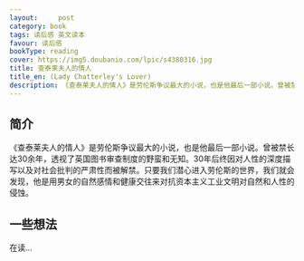 ```yaml
---
layout:     post
category: book
tags: 读后感 英文读本
favour: 读后感
bookType: reading
cover: https://img5.doubanio.com/lpic/s4380316.jpg
title: 查泰莱夫人的情人
title_en: (Lady Chatterley's Lover)
description: 《查泰莱夫人的情人》是劳伦斯争议最大的小说，也是他最后一部小说。曾被禁长达30余年，透视了英国图书审查制度的野蛮和无知。30年后终因对人性的深度描写以及对社会批判的严肃性而被解禁。只要我们潜心进入劳伦斯的世界，我们就会发现，他是用男女的自然感情和健康交往来对抗资本主义工业文明对自然和人性的侵蚀。
---
```


## 简介
《查泰莱夫人的情人》是劳伦斯争议最大的小说，也是他最后一部小说。曾被禁长达30余年，透视了英国图书审查制度的野蛮和无知。30年后终因对人性的深度描写以及对社会批判的严肃性而被解禁。只要我们潜心进入劳伦斯的世界，我们就会发现，他是用男女的自然感情和健康交往来对抗资本主义工业文明对自然和人性的侵蚀。

## 一些想法
在读...